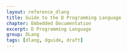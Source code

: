 ```yaml
---
layout: reference_dlang
title: Guide to the D Programming Language
chapter: Embedded Documentation
excerpt: D Programming Language
group: DLang
tags: [dlang, dguide, draft]
---
```

